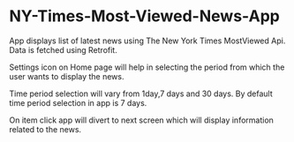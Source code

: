 # NY-Times-Most-Viewed-News-App

App displays list of latest news using The New York Times MostViewed Api. Data is fetched using Retrofit.

Settings icon on Home page will help in selecting the period from which the user wants to display the news. 

Time period selection will vary from 1day,7 days and 30 days. By default time period selection in app is 7 days.

On item click app will divert to next screen which will display information related to the news.
